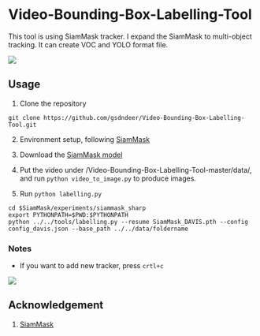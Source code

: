 # Video-Bounding-Box-Labelling-Tool

This tool is using SiamMask tracker. I expand the SiamMask to multi-object tracking. It can create VOC and YOLO format file.

<img src="https://github.com/gsdndeer/Video-Bounding-Box-Labelling-Tool/blob/master/figures/init.gif">



## Usage

1. Clone the repository
```
git clone https://github.com/gsdndeer/Video-Bounding-Box-Labelling-Tool.git
```

2. Environment setup, following [SiamMask](https://github.com/foolwood/SiamMask#environment-setup)

3. Download the [SiamMask model](https://github.com/foolwood/SiamMask#demo)

4. Put the video under /Video-Bounding-Box-Labelling-Tool-master/data/, and run ```python video_to_image.py``` to produce images.

5. Run ```python labelling.py```
```
cd $SiamMask/experiments/siammask_sharp
export PYTHONPATH=$PWD:$PYTHONPATH
python ../../tools/labelling.py --resume SiamMask_DAVIS.pth --config config_davis.json --base_path ../../data/foldername  
```

### Notes

  * If you want to add new tracker, press ```crtl+c```
  
  <img src="https://github.com/gsdndeer/Video-Bounding-Box-Labelling-Tool/blob/master/figures/add_tracker.gif">
  
## Acknowledgement

1. [SiamMask](https://github.com/foolwood/SiamMask) 
  


